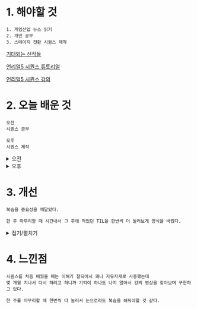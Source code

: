 # 1. 해야할 것
```
1. 게임산업 뉴스 읽기
2. 개인 공부
3. 스테이지 전환 시퀀스 제작
```
[기대되는 신작들](https://www.gamemeca.com/view.php?gid=1744818)

[언리얼5 시퀀스 튜토리얼](https://www.youtube.com/watch?v=GRgG2dqbuoQ&list=PLbc5MRyZaDVvbSQcsWIE56oIzSNC5WUs-&index=2)

[언리얼5 시퀀스 강의](https://www.youtube.com/watch?v=wbLBlN2TJ2k&t=4011s)


# 2. 오늘 배운 것
```
오전
시퀀스 공부

오후
시퀀스 제작
```
<details>
<summary>오전</summary>

![image](https://github.com/JM94Ent/TIL-WIL/assets/143363550/fe6578a7-7f5c-4cbb-a7cd-ec64dd89fc89)
```
시퀀스 구동방법
액터 이동 및 시야각 조절 복습
```
****
</details>


<details>
<summary>오후</summary>

```
시퀀스를 이용하여 1스테이지에서 2스테이지로 넘어가는 시퀀스 제작

의식의 더 밑으로 내려가는 장면
플레이어 닻과 물 관련된 무언가를 만날 것이라는 걸 암시
```
1. 1스테이지 바닥에 물이 생김


2. 물이 솟아오름


3. 닻이 솟아오르며 바닥에 떨어짐


4. 바닥에 떨어지며 카메라를 같이 끌고 내려감


5. 카메라가 멀어지며 스테이지 전환


</details>




# 3. 개선
```
복습을 중요성을 깨달았다.

한 주 마무리할 때 시간내서 그 주에 적었던 TIL을 한번씩 더 눌러보게 양식을 바꿨다.
```
<details>
<summary>접기/펼치기</summary>

![image](https://github.com/JM94Ent/TIL-WIL/assets/143363550/a6d8a86a-9bf1-4f87-b52f-3c2fb351c1df)

![image](https://github.com/JM94Ent/TIL-WIL/assets/143363550/1307f782-ea0d-422f-8f76-0f28c7e1fd03)

</details>





# 4. 느낀점
```
시퀀스를 처음 배웠을 때는 이해가 잘되어서 꽤나 자유자재로 사용했는데
몇 개월 지나서 다시 하려고 하니까 기억이 하나도 나지 않아서 강의 영상을 찾아보며 구현하고 있다.

한 주를 마무리할 때 한번씩 다 눌러서 눈으로라도 복습을 해둬야할 것 같다.
```


